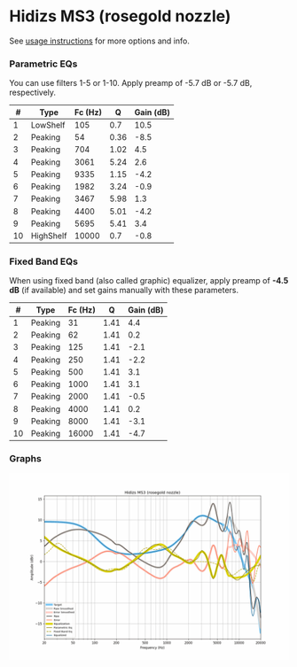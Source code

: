 # Hidizs MS3 (rosegold nozzle)
See [usage instructions](https://github.com/jaakkopasanen/AutoEq#usage) for more options and info.

### Parametric EQs
You can use filters 1-5 or 1-10. Apply preamp of -5.7 dB or -5.7 dB, respectively.

|   # | Type      |   Fc (Hz) |    Q |   Gain (dB) |
|-----|-----------|-----------|------|-------------|
|   1 | LowShelf  |       105 | 0.7  |        10.5 |
|   2 | Peaking   |        54 | 0.36 |        -8.5 |
|   3 | Peaking   |       704 | 1.02 |         4.5 |
|   4 | Peaking   |      3061 | 5.24 |         2.6 |
|   5 | Peaking   |      9335 | 1.15 |        -4.2 |
|   6 | Peaking   |      1982 | 3.24 |        -0.9 |
|   7 | Peaking   |      3467 | 5.98 |         1.3 |
|   8 | Peaking   |      4400 | 5.01 |        -4.2 |
|   9 | Peaking   |      5695 | 5.41 |         3.4 |
|  10 | HighShelf |     10000 | 0.7  |        -0.8 |

### Fixed Band EQs
When using fixed band (also called graphic) equalizer, apply preamp of **-4.5 dB** (if available) and set gains manually with these parameters.

|   # | Type    |   Fc (Hz) |    Q |   Gain (dB) |
|-----|---------|-----------|------|-------------|
|   1 | Peaking |        31 | 1.41 |         4.4 |
|   2 | Peaking |        62 | 1.41 |         0.2 |
|   3 | Peaking |       125 | 1.41 |        -2.1 |
|   4 | Peaking |       250 | 1.41 |        -2.2 |
|   5 | Peaking |       500 | 1.41 |         3.1 |
|   6 | Peaking |      1000 | 1.41 |         3.1 |
|   7 | Peaking |      2000 | 1.41 |        -0.5 |
|   8 | Peaking |      4000 | 1.41 |         0.2 |
|   9 | Peaking |      8000 | 1.41 |        -3.1 |
|  10 | Peaking |     16000 | 1.41 |        -4.7 |

### Graphs
![](./Hidizs%20MS3%20(rosegold%20nozzle).png)
